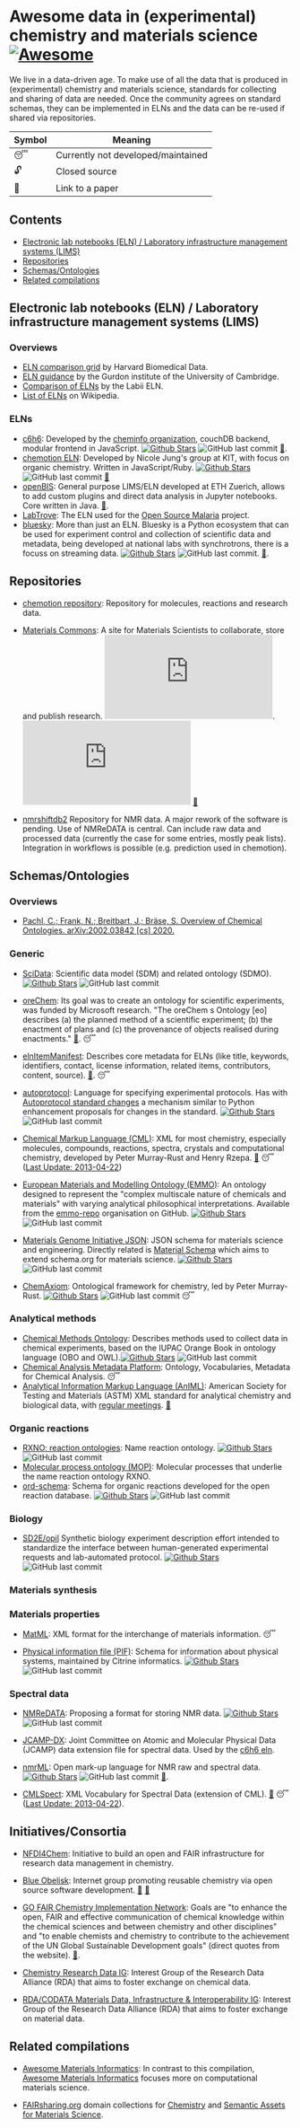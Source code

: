 # Awesome data in (experimental) chemistry and materials science [![Awesome](https://cdn.rawgit.com/sindresorhus/awesome/d7305f38d29fed78fa85652e3a63e154dd8e8829/media/badge.svg)](https://github.com/sindresorhus/awesome)

We live in a data-driven age. To make use of all the data that is produced in (experimental) chemistry and materials science, standards for collecting and sharing of data are needed. Once the community agrees on standard schemas, they can be implemented in ELNs and the data can be re-used if shared via repositories.

| Symbol | Meaning                            |
| ------ | ---------------------------------- |
| 😴     | Currently not developed/maintained |
| 🔓     | Closed source                      |
| 📄     | Link to a paper                    |

## Contents

- [Electronic lab notebooks (ELN) / Laboratory infrastructure management systems (LIMS)](#electronic-lab-notebooks-eln--laboratory-infrastructure-management-systems-lims)
- [Repositories](#repositories)
- [Schemas/Ontologies](#schemasontologies)
- [Related compilations](#related-compilations)

## Electronic lab notebooks (ELN) / Laboratory infrastructure management systems (LIMS)

### Overviews

- [ELN comparison grid](https://datamanagement.hms.harvard.edu/electronic-lab-notebooks) by Harvard Biomedical Data.
- [ELN guidance](https://www.gurdon.cam.ac.uk/institute-life/computing/elnguidance) by the Gurdon institute of the University of Cambridge.
- [Comparison of ELNs](https://github.com/Labii/comparison-of-best-electronic-lab-notebook) by the Labii ELN.
- [List of ELNs](https://en.wikipedia.org/wiki/List_of_electronic_laboratory_notebook_software_packages) on Wikipedia.

### ELNs

- [c6h6](https://www.c6h6.org/): Developed by the [cheminfo organization](https://github.com/cheminfo), couchDB backend, modular frontend in JavaScript. [![Github Stars](https://img.shields.io/github/stars/cheminfo/roc-eln-docker?style=social)](https://github.com/cheminfo/roc-eln-docker) ![GitHub last commit](https://img.shields.io/github/last-commit/cheminfo/roc-eln-docker?style=social) [📄](https://onlinelibrary.wiley.com/doi/abs/10.1002/mrc.4669).
- [chemotion ELN](https://github.com/ComPlat/chemotion_ELN): Developed by Nicole Jung's group at KIT, with focus on organic chemistry. Written in JavaScript/Ruby. [![Github Stars](https://img.shields.io/github/stars/ComPlat/chemotion_ELN?style=social)](https://github.com/ComPlat/chemotion_ELN) ![GitHub last commit](https://img.shields.io/github/last-commit/ComPlat/chemotion_ELN?style=social) [📄](https://www.ncbi.nlm.nih.gov/pmc/articles/PMC5612905/pdf/13321_2017_Article_240.pdf)
- [openBIS](https://openbis.ch/): General purpose LIMS/ELN developed at ETH Zuerich, allows to add custom plugins and direct data analysis in Jupyter notebooks. Core written in Java. [📄](https://academic.oup.com/bioinformatics/article/32/4/638/1743839).
- [LabTrove](http://labtrove.org/): The ELN used for the [Open Source Malaria](http://malaria.ourexperiment.org/triazolopyrazine_se) project.
- [bluesky](https://blueskyproject.io/bluesky/): More than just an ELN. Bluesky is a Python ecosystem that can be used for experiment control and collection of scientific data and metadata, being developed at national labs with synchrotrons, there is a focuss on streaming data. [![Github Stars](https://img.shields.io/github/stars/bluesky/bluesky?style=social)](https://github.com/bluesky/bluesky) ![GitHub last commit](https://img.shields.io/github/last-commit/bluesky/bluesky?style=social). [📄](https://www.tandfonline.com/doi/full/10.1080/08940886.2019.1608121).

## Repositories

- [chemotion repository](https://www.chemotion-repository.net/welcome): Repository for molecules, reactions and research data.

- [Materials Commons](https://github.com/materials-commons/materialscommons.org): A site for Materials Scientists to collaborate, store and publish research. [![Github Stars](https://img.shields.io/github/stars/materials-commons/materialscommons.org?style=social)](https://github.com/materials-commons/materialscommons.org). ![GitHub last commit](https://img.shields.io/github/last-commit/materials-commons/materialscommons.org?style=social) [📄](https://link.springer.com/article/10.1007%2Fs11837-016-1998-7)

- [nmrshiftdb2](https://nmrshiftdb.nmr.uni-koeln.de/) Repository for NMR data. A major rework of the software is pending. Use of NMReDATA is central. Can include raw data and processed data (currently the case for some entries, mostly peak lists). Integration in workflows is possible (e.g. prediction used in chemotion).

## Schemas/Ontologies

### Overviews

- [Pachl, C.; Frank, N.; Breitbart, J.; Bräse, S. Overview of Chemical Ontologies. arXiv:2002.03842 [cs] 2020.](https://arxiv.org/pdf/2002.03842.pdf)

### Generic

- [SciData](https://github.com/stuchalk/scidata): Scientific data model (SDM) and related ontology (SDMO). [![Github Stars](https://img.shields.io/github/stars/stuchalk/scidata?style=social)](https://github.com/stuchalk/scidata) ![GitHub last commit](https://img.shields.io/github/last-commit/stuchalk/scidata?style=social)

- [oreChem](https://www.openarchives.org/oreChem/2010/05/24-orechem-ns): Its goal was to create an ontology for scientific experiments, was funded by Microsoft research. "The oreChem s Ontology [eo] describes (a) the planned method of a scientific experiment; (b) the enactment of plans and (c) the provenance of objects realised during enactments." [📄](https://eprints.soton.ac.uk/179619/1/05693933.pdf). 😴

- [elnItemManifest](https://sourceforge.net/p/labtrove/code/HEAD/tree/trunk/schemas/): Describes core metadata for ELNs (like title, keywords, identifiers, contact, license information, related items, contributors, content, source). [📄](https://link.springer.com/article/10.1186/1758-2946-5-52#Sec3). 😴

- [autoprotocol](https://autoprotocol.org/): Language for specifying experimental protocols. Has with [Autoprotocol standard changes](https://autoprotocol.org/ascs/) a mechanism similar to Python enhancement proposals for changes in the standard. [![Github Stars](https://img.shields.io/github/stars/autoprotocol/autoprotocol-python?style=social)](https://github.com/autoprotocol/autoprotocol-python) ![GitHub last commit](https://img.shields.io/github/last-commit/autoprotocol/autoprotocol-python?style=social)

- [Chemical Markup Language (CML)](http://www.xml-cml.org/): XML for most chemistry, especially molecules, compounds, reactions, spectra, crystals and computational chemistry, developed by Peter Murray-Rust and Henry Rzepa. [📄](https://dx.doi.org/10.1186/1758-2946-3-44) 😴 ([Last Update: 2013-04-22](https://sourceforge.net/projects/cml/))

- [European Materials and Modelling Ontology (EMMO)](https://emmc.info/emmo-info/): An ontology designed to represent the "complex multiscale nature of chemicals and materials" with varying analytical philosophical interpretations. Available from the [emmo-repo](https://github.com/emmo-repo/) organisation on GitHub. [![Github Stars](https://img.shields.io/github/stars/emmo-repo/EMMO?style=social)](https://github.com/emmo-repo/EMMO) ![GitHub last commit](https://img.shields.io/github/last-commit/emmo-repo/EMMO?style=social)

- [Materials Genome Initiative JSON](https://github.com/usnistgov/mgi-json-schema): JSON schema for materials science and engineering. Directly related is [Material Schema](https://github.com/usnistgov/material-schema) which aims to extend schema.org for materials science. [![Github Stars](https://img.shields.io/github/stars/usnistgov/mgi-json-schema?style=social)](https://github.com/usnistgov/mgi-json-schema) ![GitHub last commit](https://img.shields.io/github/last-commit/usnistgov/mgi-json-schema?style=social)

- [ChemAxiom](https://github.com/scimantica/chemaxiomchemdomain): Ontological framework for chemistry, led by Peter Murray-Rust.
  [![Github Stars](https://img.shields.io/github/stars/scimantica/mgi-json-schema?style=social)](https://github.com/scimantica/chemaxiomchemdomain) ![GitHub last commit](https://img.shields.io/github/last-commit/scimantica/chemaxiomchemdomain?style=social) 😴

### Analytical methods

- [Chemical Methods Ontology](https://github.com/rsc-ontologies/rsc-cmo): Describes methods used to collect data in chemical experiments, based on the IUPAC Orange Book in ontology language (OBO and OWL).[![Github Stars](https://img.shields.io/github/stars/rsc-ontologies/rsc-cmo?style=social)](https://github.com/rsc-ontologies/rsc-cmo) ![GitHub last commit](https://img.shields.io/github/last-commit/rsc-ontologies/rsc-cmo?style=social)
- [Chemical Analysis Metadata Platform](http://champ-project.org/): Ontology, Vocabularies, Metadata for Chemical Analysis. 😴
- [Analytical Information Markup Language (AnIML)](https://animl.org/): American Society for Testing and Materials (ASTM) XML standard for analytical chemistry and biological data, with [regular meetings](https://animl.org/meetings). [📄](https://journals.sagepub.com/doi/abs/10.1016/j.jala.2004.10.003)

### Organic reactions

- [RXNO: reaction ontologies](https://github.com/rsc-ontologies/rxno): Name reaction ontology. [![Github Stars](https://img.shields.io/github/stars/rsc-ontologies/rxno?style=social)](https://github.com/rsc-ontologies/rxno) ![GitHub last commit](https://img.shields.io/github/last-commit/rsc-ontologies/rxno?style=social)
- [Molecular process ontology (MOP)](https://www.ebi.ac.uk/ols/ontologies/mop): Molecular processes that underlie the name reaction ontology RXNO.
- [ord-schema](https://github.com/Open-Reaction-Database/ord-schema): Schema for organic reactions developed for the open reaction database. [![Github Stars](https://img.shields.io/github/stars/Open-Reaction-Database/ord-schema?style=social)](https://github.com/Open-Reaction-Database/ord-schema) ![GitHub last commit](https://img.shields.io/github/last-commit/Open-Reaction-Database/ord-schema?style=social)

### Biology

- [SD2E/opil](https://github.com/SD2E/opil) Synthetic biology experiment description effort intended to standardize the interface between human-generated experimental requests and lab-automated protocol. [![Github Stars](https://img.shields.io/github/stars/SD2E/opil?style=social)](https://github.com/Open-Reaction-Database/ord-schema) ![GitHub last commit](https://img.shields.io/github/last-commit/SD2E/opil?style=social)

### Materials synthesis

### Materials properties

- [MatML](https://www.matml.org/): XML format for the interchange of materials information. 😴

- [Physical information file (PIF)](https://citrineinformatics.github.io/pif-documentation/index.html): Schema for information about physical systems, maintained by Citrine informatics. [![Github Stars](https://img.shields.io/github/stars/CitrineInformatics/pypif?style=social)](https://github.com/CitrineInformatics/pypif) ![GitHub last commit](https://img.shields.io/github/last-commit/CitrineInformatics/pypif?style=social)

### Spectral data

- [NMReDATA](http://nmredata.org/): Proposing a format for storing NMR data. [![Github Stars](https://img.shields.io/github/stars/NMReDATAInitiative/javatools?style=social)](https://github.com/NMReDATAInitiative/javatools) ![GitHub last commit](https://img.shields.io/github/last-commit/NMReDATAInitiative/javatools?style=social)

- [JCAMP-DX](http://www.jcamp-dx.org/): Joint Committee on Atomic and Molecular Physical Data (JCAMP) data extension file for spectral data. Used by the [c6h6 eln](https://www.c6h6.org/).

- [nmrML](https://github.com/nmrML/nmrML): Open mark-up language for NMR raw and spectral data. [![Github Stars](https://img.shields.io/github/stars/nmrML/nmrML?style=social)](https://github.com/nmrML/nmrML) ![GitHub last commit](https://img.shields.io/github/last-commit/nmrML/nmrML?style=social) [📄](https://pubs.acs.org/doi/10.1021/acs.analchem.7b02795).

- [CMLSpect](https://sourceforge.net/projects/cml/): XML Vocabulary for Spectral Data (extension of CML). [📄](https://pubs.acs.org/doi/10.1021/ci600531a) 😴 ([Last Update: 2013-04-22](https://sourceforge.net/projects/cml/)).

## Initiatives/Consortia

- [NFDI4Chem](https://www.nfdi4chem.de/): Initiative to build an open and FAIR infrastructure for research data management in chemistry.

- [Blue Obelisk](https://blueobelisk.github.io/): Internet group promoting reusable chemistry via open source software development. [📄](https://pubs.acs.org/doi/10.1021/ci050400b) [📄](https://jcheminf.biomedcentral.com/articles/10.1186/1758-2946-3-37)

- [GO FAIR Chemistry Implementation Network](https://www.go-fair.org/implementation-networks/overview/chemistryin/): Goals are "to enhance the open, FAIR and effective communication of chemical knowledge within the chemical sciences and between chemistry and other disciplines" and "to enable chemists and chemistry to contribute to the achievement of the UN Global Sustainable Development goals" (direct quotes from the website). [📄](https://www.mitpressjournals.org/doi/full/10.1162/dint_a_00035).

- [Chemistry Research Data IG](https://www.rd-alliance.org/groups/chemistry-research-data-interest-group.html): Interest Group of the Research Data Alliance (RDA) that aims to foster exchange on chemical data.

- [RDA/CODATA Materials Data, Infrastructure & Interoperability IG](https://www.rd-alliance.org/groups/rdacodata-materials-data-infrastructure-interoperability-ig.html): Interest Group of the Research Data Alliance (RDA) that aims to foster exchange on material data.

## Related compilations

- [Awesome Materials Informatics](https://github.com/tilde-lab/awesome-materials-informatics): In contrast to this compilation, [Awesome Materials Informatics](https://github.com/tilde-lab/awesome-materials-informatics) focuses more on computational materials science.

- [FAIRsharing.org](https://fairsharing.org) domain collections for [Chemistry](https://fairsharing.org/collection/Chemistry) and [Semantic Assets for Materials Science](https://fairsharing.org/collection/SemanticAssetsMatSci).
